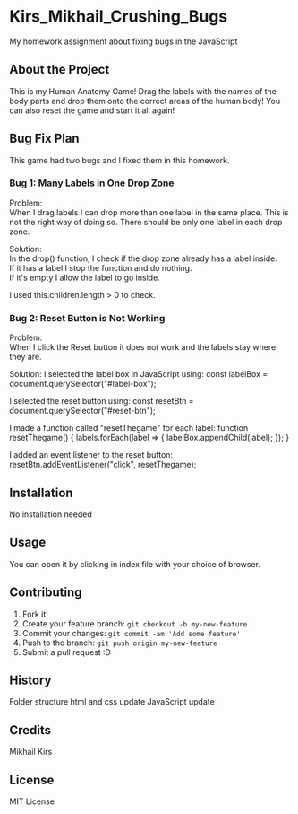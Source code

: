 # Kirs_Mikhail_Crushing_Bugs
My homework assignment about fixing bugs in the JavaScript

## About the Project

This is my Human Anatomy Game!
Drag the labels with the names of the body parts and drop them onto the correct areas of the human body! You can also reset the game and start it all again!

## Bug Fix Plan

This game had two bugs and I fixed them in this homework.

### Bug 1: Many Labels in One Drop Zone

Problem:  
When I drag labels I can drop more than one label in the same place. This is not the right way of doing so. There should be only one label in each drop zone.

Solution:  
In the drop() function, I check if the drop zone already has a label inside.  
If it has a label I stop the function and do nothing.  
If it's empty I allow the label to go inside.

I used this.children.length > 0 to check.

### Bug 2: Reset Button is Not Working

Problem:  
When I click the Reset button it does not work and the labels stay where they are.

Solution:
I selected the label box in JavaScript using:
const labelBox = document.querySelector("#label-box");

I selected the reset button using:
const resetBtn = document.querySelector("#reset-btn");

I made a function called "resetThegame" for each label:
function resetThegame() {
    labels.forEach(label => {
        labelBox.appendChild(label);
    });
}

I added an event listener to the reset button:
resetBtn.addEventListener("click", resetThegame);

## Installation

No installation needed

## Usage

You can open it by clicking in index file with your choice of browser.

## Contributing

1. Fork it!
2. Create your feature branch: `git checkout -b my-new-feature`
3. Commit your changes: `git commit -am 'Add some feature'`
4. Push to the branch: `git push origin my-new-feature`
5. Submit a pull request :D

## History

Folder structure
html and css update
JavaScript update

## Credits

Mikhail Kirs

## License

MIT License

